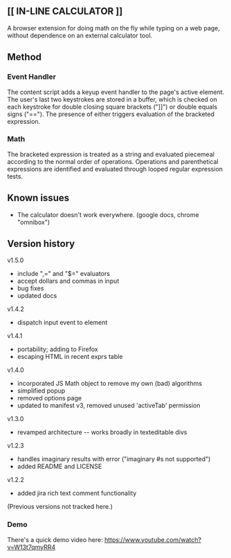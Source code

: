 ## [[ IN-LINE CALCULATOR ]]

A browser extension for doing math on the fly while typing on a web page, without dependence on an external calculator tool.

## Method

### Event Handler

The content script adds a keyup event handler to the page's active element. The user's last two keystrokes are stored in a buffer, which is checked on each keystroke for double closing square brackets ("]]") or double equals signs ("=="). The presence of either triggers evaluation of the bracketed expression.

### Math

The bracketed expression is treated as a string and evaluated piecemeal according to the normal order of operations. Operations and parenthetical expressions are identified and evaluated through looped regular expression tests.

## Known issues

- The calculator doesn't work everywhere. (google docs, chrome "omnibox")

## Version history

v1.5.0
- include ",=" and "$=" evaluators
- accept dollars and commas in input
- bug fixes
- updated docs

v1.4.2
- dispatch input event to element

v1.4.1
- portability; adding to Firefox
- escaping HTML in recent exprs table

v1.4.0
- incorporated JS Math object to remove my own (bad) algorithms
- simplified popup
- removed options page
- updated to manifest v3, removed unused 'activeTab' permission

v1.3.0
- revamped architecture -- works broadly in texteditable divs

v1.2.3
- handles imaginary results with error ("imaginary #s not supported")
- added README and LICENSE

v1.2.2
- added jira rich text comment functionality

(Previous versions not tracked here.)

### Demo

There's a quick demo video here: https://www.youtube.com/watch?v=W13t7qmyRR4